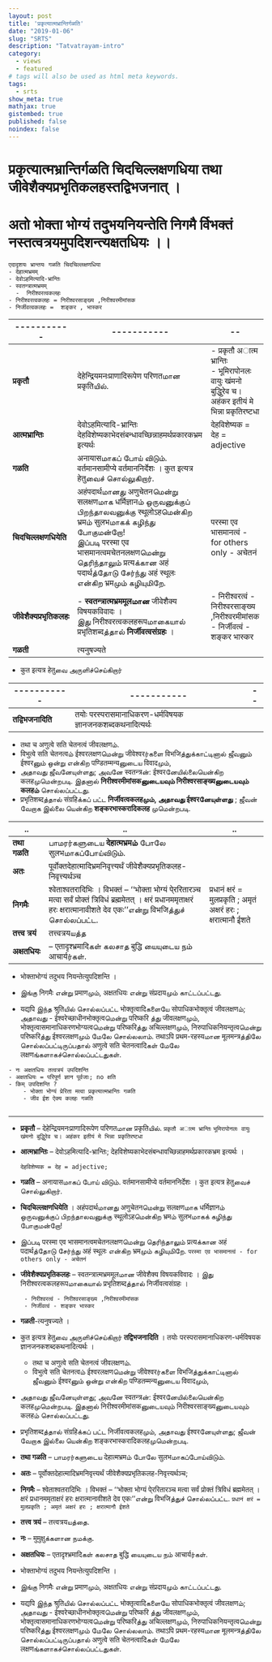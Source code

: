 ```yaml
---
layout: post
title: 'प्रकृत्यात्मभ्रान्तिर्गळति'
date: "2019-01-06"
slug: "SRTS"
description: "Tatvatrayam-intro"
category: 
  - views
  - featured
# tags will also be used as html meta keywords.
tags:
  - srts
show_meta: true
mathjax: true
gistembed: true
published: false
noindex: false
---
```



# प्रकृत्यात्मभ्रान्तिर्गळति चिदचिल्लक्षणधिया तथा जीवेशैक्यप्रभृतिकलहस्तद्विभजनात् ।
# अतो भोक्ता भोग्यं तदुभयनियन्तेति निगमै र्विभक्तं नस्तत्वत्रयमुपदिशन्त्यक्षतधियः ।।

```
एदादृशयः भ्रान्तयः गळति चिदचिल्लक्षणधिया
- देहात्मभ्रमम्
- देवोऽहमित्यादि-भ्रान्तिः
- स्वतन्त्रात्मभ्रमम्
  -  निरीश्वरत्वकलहः
- निरीश्वरत्वकलहः = निरीश्वरसाङ्ख्य ,निरीश्वरमीमांसक
- निर्जीवत्वकलहः =  शङ्कर , भास्कर
```

| ----------- | ----------- | -- |
| ----------- | ----------- | -- |
| __प्रकृतौ__ | देहेन्द्रियमनःप्राणादिरूपेण परिणतமான प्रकृतिயில்.  | - प्रकृतौ अात्म भ्रान्तिः <br> - भूमिरापोनलः वायुः खंमनो बुद्धुिरेव च। अहंकर इतीयं मे भिन्ना प्रकृतिरष्टधा |
| __आत्मभ्रान्तिः__ | देवोऽहमित्यादि-भ्रान्तिः <br> देहविशेष्यकाभेदसंबन्धावच्छिन्नाहमर्थप्रकारकभ्रम इत्यर्थः | देहविशेष्यक = देह = adjective |
| __गळति__ |  अनायासமாகப் போய் விடும். वर्तमानसामीप्ये वर्तमाननिर्देशः । कुत इत्यत्र हेतुவைச் சொல்லுகிறார்.  | |
| __चिदचिल्लक्षणधियेति__ | अहंपदार्थமானது अणुचेतनமென்று सलक्षणமாக धर्मिज्ञानம் ஒருவனுக்குப் பிறந்தாலவனுக்கு स्थूलोऽहமென்கிற भ्रमம் सुलभமாகக் கழிந்து போகுமன்றோ! <br> இப்படி परस्मा एव भासमानत्वमचेतनलक्षणமென்று தெரிந்தாலும் प्रत्यக்கான अहं पदार्थத்தோடு சேர்ந்து अहं स्थूलः என்கிற भ्रमமும் கழியுமிறே.| परस्मा एव भासमानत्वं - for others only - अचेतनं |
| __जीवेशैक्यप्रभृतिकलहः__ |  - __स्वतन्त्रात्मभ्रममूलமான__ जीवेशैक्य विषयकविवादः । <br>இது निरीश्वरत्वकलहरूपமாகையால் प्रभृतिशब्दத்தால் __निर्जीवत्वसंग्रहः__ ।  | - निरीश्वरत्वं - निरीश्वरसाङ्ख्य ,निरीश्वरमीमांसक <br>  - निर्जीवत्वं - शङ्कर भास्कर|
| __गळती__ | त्यनुषज्यते | | 

- कुत इत्यत्र हेतुவை அருளிச்செய்கிறார்

| ----------- | ----------- | -- |
| ----------- | ----------- | -- |
| __तद्विभजनादिति__ | तयोः परस्परासमानाधिकरण-धर्मविषयक ज्ञानजनकशब्दकथनादित्यर्थः |  |


  - तथा च अणुत्वे सति चेतनत्वं जीवलक्षणம். 
  - विभुत्वे सति चेतनत्वம் ईश्वरलक्षणமென்று जीवेश्वरர்களை विभजिத்துக்காட்டினால் ஜீவனும் ईश्वरனும் ஒன்று என்கிற पण्डितम्मन्यனுடைய विवादமும், 
- அதாவது ஜீவனேயுள்ளது; அவனே स्वतन्त्रன்: ईश्वरனேயில்லையென்கிற कलहமுமென்றபடி. இதனால் __निरीश्वरमीमांसकனுடையவும் निरीश्वरसाङ्ख्यனுடையவும் कलहம்__ சொல்லப்பட்டது. 
- प्रभृतिशब्दத்தால் संग्रहिக்கப் பட்ட __निर्जीवत्वकलहமும், அதாவது ईश्वरனேயுள்ளது__ ; ஜீவன் வேறாக இல்லை யென்கிற __शङ्करभास्करादिकलह__ முமென்றபடி. 

| .. | .. | .. |
| ---- | ---- | -- |
| __तथा गळति__ | பாமரர்களுடைய __देहात्मभ्रमம்__ போலே सुलभமாகப்போய்விடும்.  |  |
| __अतः__ |पूर्वोक्तदेहात्मादिभ्रमनिवृत्त्यर्थं जीवेशैक्यप्रभृतिकलह-निवृत्त्यर्थञ्च | |
| __निगमैः__ | श्वेताश्वतरादिभिः । विभक्तं – ‘‘भोक्ता भोग्यं पे्ररितारञ्च मत्वा सर्वं प्रोक्तं त्रिविधं ब्रह्ममेतत् । क्षरं प्रधानममृताक्षरं हरः क्षरात्मानावीशते देव एकः’’என்று विभजिத்துச் சொல்லப்பட்ட.  | प्रधानं क्षरं = मुलप्रकृति ; अमृतं अक्षरं हरः ; क्षरात्मानौ ईशते|
| __तत्त्व त्रयं__ | तत्त्वत्रयயத்த||
| __अक्षतधियः__ | – एतादृश्भ्रमादिகள் கலசாத बुद्धि யையுடைய நம் आचार्यர்கள். | |


- भोक्ताभोग्यं तदुभय नियन्तेत्युपदिशन्ति । 

- இங்கு निगमैः என்று प्रमाणமும், अक्षतधियः என்று संप्रदायமும் காட்டப்பட்டது. 

- यद्यपि இந்த श्रुतिயில் சொல்லப்பட்ட भोक्तृत्वादिகளையே सोपाधिकभोक्तृत्वं जीवलक्षणம்; அதாவது - ईश्वरेच्छाधीनभोक्तृत्वமென்று परिष्करि த்து जीवलक्षणமும், भोक्तृत्वासमानाधिकरणभोग्यत्वமென்று परिष्करिத்து अचिल्लक्षणமும், निरुपाधिकनियन्तृत्वமென்று परिष्करिத்து ईश्वरलक्षणமும் மேலே சொல்லலாம். तथाऽपि प्रथम-रहस्यமான मूलमन्त्रத்திலே சொல்லப்பட்டிருப்பதால் अणुत्वे सति चेतनत्वादिகள் மேலே लक्षणங்களாகச்சொல்லப்பட்டதுகள்.



```
- नः अक्षतधियः तत्वत्रयं उपदिशन्ति
- अक्षतधियः = परिपूर्ण ज्ञान पूर्वजाः; no क्षति 
- किम् उपदिशन्ति ?
    - भोक्ता भोग्यं प्रेरिता मत्वा प्रकृत्यात्मभ्रान्तिः गळति
    - जीव ईश ऐक्य कलहः गळति
                 
```


---

- __प्रकृतौ__ – देहेन्द्रियमनःप्राणादिरूपेण परिणतமான प्रकृतिயில். 
    ``प्रकृतौ अात्म भ्रान्तिः``
    ``भूमिरापोनलः वायुः खंमनो बुद्धुिरेव च। अहंकर इतीयं मे भिन्ना प्रकृतिरष्टधा``
  
- __आत्मभ्रान्तिः__ – देवोऽहमित्यादि-भ्रान्तिः; देहविशेष्यकाभेदसंबन्धावच्छिन्नाहमर्थप्रकारकभ्रम इत्यर्थः । 
  
    ``देहविशेष्यक = देह = adjective;   ``
  
- __गळति__ – अनायासமாகப் போய் விடும். वर्तमानसामीप्ये वर्तमाननिर्देशः । कुत इत्यत्र हेतुவைச் சொல்லுகிறார். 

- __चिदचिल्लक्षणधियेति__ । अहंपदार्थமானது अणुचेतनமென்று सलक्षणமாக धर्मिज्ञानம் ஒருவனுக்குப் பிறந்தாலவனுக்கு स्थूलोऽहமென்கிற भ्रमம் सुलभமாகக் கழிந்து போகுமன்றோ! 

- இப்படி परस्मा एव भासमानत्वमचेतनलक्षणமென்று தெரிந்தாலும் प्रत्यக்கான अहं पदार्थத்தோடு சேர்ந்து अहं स्थूलः என்கிற भ्रमமும் கழியுமிறே. 
    ``परस्मा एव भासमानत्वं - for others only - अचेतनं ``
    
- __जीवेशैक्यप्रभृतिकलहः__ – स्वतन्त्रात्मभ्रममूलமான जीवेशैक्य विषयकविवादः । இது निरीश्वरत्वकलहरूपமாகையால் प्रभृतिशब्दத்தால் निर्जीवत्वसंग्रहः । 
   ```
    - निरीश्वरत्वं - निरीश्वरसाङ्ख्य ,निरीश्वरमीमांसक
    - निर्जीवत्वं - शङ्कर भास्कर
   ```
   
- __गळती__-त्यनुषज्यते । 

- कुत इत्यत्र हेतुவை அருளிச்செய்கிறார் __तद्विभजनादिति__ । तयोः परस्परासमानाधिकरण-धर्मविषयक ज्ञानजनकशब्दकथनादित्यर्थः । 

  - तथा च अणुत्वे सति चेतनत्वं जीवलक्षणம். 
  - विभुत्वे सति चेतनत्वம் ईश्वरलक्षणமென்று जीवेश्वरர்களை विभजिத்துக்காட்டினால் ஜீவனும் ईश्वरனும் ஒன்று என்கிற पण्डितम्मन्यனுடைய विवादமும், 
- அதாவது ஜீவனேயுள்ளது; அவனே स्वतन्त्रன்: ईश्वरனேயில்லையென்கிற कलहமுமென்றபடி. இதனால் निरीश्वरमीमांसकனுடையவும் निरीश्वरसाङ्ख्यனுடையவும் कलहம் சொல்லப்பட்டது. 

- प्रभृतिशब्दத்தால் संग्रहिக்கப் பட்ட निर्जीवत्वकलहமும், அதாவது ईश्वरனேயுள்ளது; ஜீவன் வேறாக இல்லை யென்கிற शङ्करभास्करादिकलहமுமென்றபடி. 

- __तथा गळति__ – பாமரர்களுடைய देहात्मभ्रमம் போலே सुलभமாகப்போய்விடும். 

- __अतः__ – पूर्वोक्तदेहात्मादिभ्रमनिवृत्त्यर्थं जीवेशैक्यप्रभृतिकलह-निवृत्त्यर्थञ्च; 

- __निगमैः__ – श्वेताश्वतरादिभिः । विभक्तं – ‘‘भोक्ता भोग्यं पे्ररितारञ्च मत्वा सर्वं प्रोक्तं त्रिविधं ब्रह्ममेतत् । क्षरं प्रधानममृताक्षरं हरः क्षरात्मानावीशते देव एकः’’என்று विभजिத்துச் சொல்லப்பட்ட. 
  ``प्रधानं क्षरं = मुलप्रकृति ; अमृतं अक्षरं हरः ; क्षरात्मानौ ईशते``
  
- __तत्त्व त्रयं__ – तत्त्वत्रयயத்தை. 

- __नः__ – मुमुक्षुக்களான நமக்கு. 

- __अक्षतधियः__ – एतादृश्भ्रमादिகள் கலசாத बुद्धि யையுடைய நம் आचार्यர்கள். 

- भोक्ताभोग्यं तदुभय नियन्तेत्युपदिशन्ति । 

- இங்கு निगमैः என்று प्रमाणமும், अक्षतधियः என்று संप्रदायமும் காட்டப்பட்டது. 

- यद्यपि இந்த श्रुतिயில் சொல்லப்பட்ட भोक्तृत्वादिகளையே सोपाधिकभोक्तृत्वं जीवलक्षणம்; அதாவது - ईश्वरेच्छाधीनभोक्तृत्वமென்று परिष्करि த்து जीवलक्षणமும், भोक्तृत्वासमानाधिकरणभोग्यत्वமென்று परिष्करिத்து अचिल्लक्षणமும், निरुपाधिकनियन्तृत्वமென்று परिष्करिத்து ईश्वरलक्षणமும் மேலே சொல்லலாம். तथाऽपि प्रथम-रहस्यமான मूलमन्त्रத்திலே சொல்லப்பட்டிருப்பதால் अणुत्वे सति चेतनत्वादिகள் மேலே लक्षणங்களாகச்சொல்லப்பட்டதுகள்.



